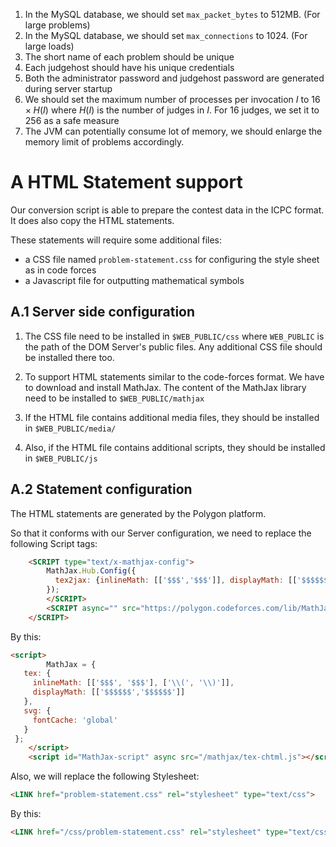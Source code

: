 
1. In the MySQL database, we should set `max_packet_bytes` to 512MB. (For large problems)
2. In the MySQL database, we should set `max_connections` to 1024. (For large loads)
3. The short name of each problem should be unique 
4. Each judgehost should have his unique credentials
5. Both the administrator password and judgehost password are generated during server startup
6. We should set the maximum number of processes per invocation $I$ to $16\times H(I)$ where $H(I)$ is the number of judges in $I.$ For $16$ judges, we set it to $256$ as a safe measure 
7. The JVM can potentially consume lot of memory, we should enlarge the memory limit of problems accordingly.

# A HTML Statement support

Our conversion script is able to prepare the contest data in the ICPC format. It does also copy the HTML statements.

These statements will require some additional files:

- a CSS file named `problem-statement.css` for configuring the style sheet as in code forces
- a  Javascript file for outputting mathematical symbols

 

## A.1 Server side configuration

1. The CSS file need to be installed in `$WEB_PUBLIC/css` where `WEB_PUBLIC` is the path of the DOM Server's public files. Any additional CSS file should be installed there too.

2. To support HTML statements similar to the code-forces format. We have to download and install MathJax. The content of the MathJax library need to be installed to `$WEB_PUBLIC/mathjax`
3. If the HTML file contains additional media files, they should be installed in `$WEB_PUBLIC/media/`
4. Also, if the HTML file contains additional scripts, they should be installed in `$WEB_PUBLIC/js`

## A.2 Statement configuration

The HTML statements are generated by the Polygon platform.  

 So that it conforms with our Server configuration, we need to replace the following Script tags:

```html
    <SCRIPT type="text/x-mathjax-config">
        MathJax.Hub.Config({
          tex2jax: {inlineMath: [['$$$','$$$']], displayMath: [['$$$$$$','$$$$$$']]}
        });
        </SCRIPT>
        <SCRIPT async="" src="https://polygon.codeforces.com/lib/MathJax/MathJax.js?config=TeX-MML-AM_CHTML" type="text/javascript">
    </SCRIPT>
```

By this:

```html
<script>
        MathJax = {
   tex: {
     inlineMath: [['$$$', '$$$'], ['\\(', '\\)']],
     displayMath: [['$$$$$$','$$$$$$']]
   },
   svg: {
     fontCache: 'global'
   }
 };
    </script>
    <script id="MathJax-script" async src="/mathjax/tex-chtml.js"></script>
```



Also, we will replace the following Stylesheet:

```html
<LINK href="problem-statement.css" rel="stylesheet" type="text/css">
```

By this:

```html
<LINK href="/css/problem-statement.css" rel="stylesheet" type="text/css">
```

